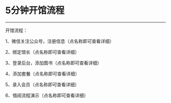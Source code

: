 # 5分钟开馆流程
-----
开馆流程：

1、微信关注公众号，注册信息（点名称即可查看详细）

2、绑定馆长（点名称即可查看详细）

3、登录后台，添加图书（点名称即可查看详细）

4、添加套餐（点名称即可查看详细）

5、录入会员（点名称即可查看详细）

6、借阅流程演示（点名称即可查看详细）